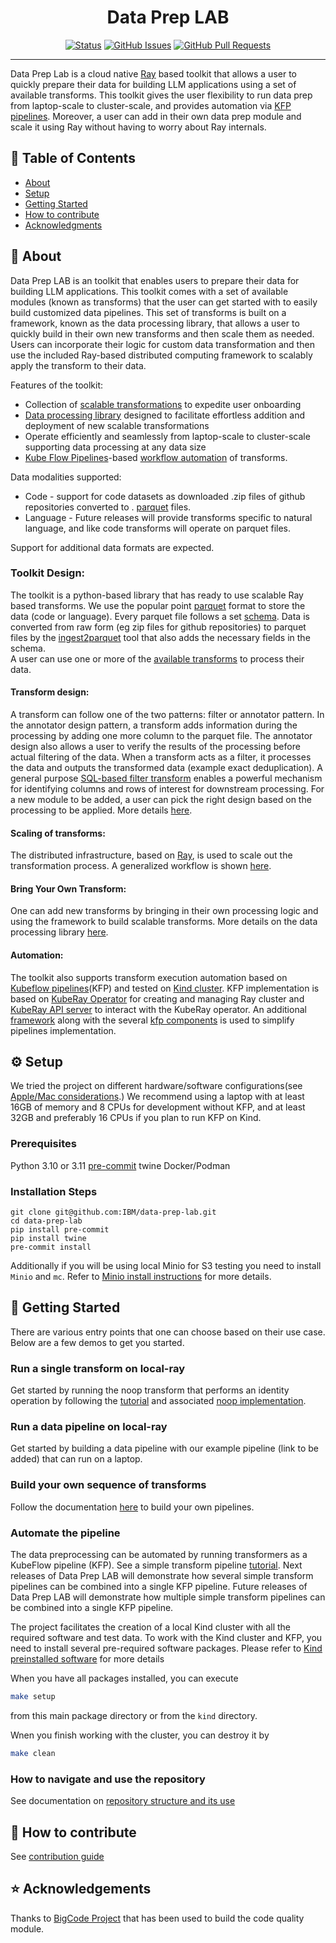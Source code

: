 

<h1 align="center">Data Prep LAB </h1>

<div align="center">

  [![Status](https://img.shields.io/badge/status-active-success.svg)]() 
  [![GitHub Issues](https://img.shields.io/github/issues/kylelobo/The-Documentation-Compendium.svg)](https://github.com/IBM/data-prep-lab/issues)
  [![GitHub Pull Requests](https://img.shields.io/github/issues-pr/kylelobo/The-Documentation-Compendium.svg)](https://github.com/IBM/data-prep-lab/pulls)
</div>

---

Data Prep Lab is a cloud native [Ray](https://docs.ray.io/en/latest/index.html)
based toolkit that allows a user to quickly prepare their data for building LLM applications using a set of available transforms.
This toolkit gives the user flexibility to run data prep from laptop-scale to cluster-scale, 
and provides automation via [KFP pipelines](https://www.kubeflow.org/docs/components/pipelines/v1/introduction/). Moreover, a user can add in their own data prep module and scale it 
using Ray without having to worry about Ray internals. 

## 📝 Table of Contents
- [About](#about)
- [Setup](#setup)
- [Getting Started](#getting_started)
- [How to contribute](#contribute_steps)
- [Acknowledgments](#acknowledgement)

## &#x1F4D6; About <a name = "about"></a>

Data Prep LAB is an toolkit that enables users to prepare their data for building LLM applications.
This toolkit comes with a set of available modules (known as transforms) that the user can get started 
with to easily build customized data pipelines.
This set of transforms is built on a framework, known as the data processing library, 
that allows a user to quickly build in their own new transforms and then scale them as needed.
Users can incorporate their logic for custom data transformation and then use the included Ray-based
distributed computing framework to scalably apply the transform to their data. 

Features of the toolkit: 

- Collection of [scalable transformations](transforms) to expedite user onboarding
- [Data processing library](data-processing-lib) designed to facilitate effortless addition and deployment of new scalable transformations
- Operate efficiently and seamlessly from laptop-scale to cluster-scale supporting data processing at any data size
- [Kube Flow Pipelines](https://www.kubeflow.org/docs/components/pipelines/v1/introduction/)-based [workflow automation](kfp) of transforms.

Data modalities supported: 

* Code - support for code datasets as downloaded .zip files of github repositories converted to . 
[parquet](https://arrow.apache.org/docs/python/parquet.html) files. 
* Language - Future releases will provide transforms specific to natural language, and like code transforms will operate on parquet files.

Support for additional data formats are expected. 

### Toolkit Design: 
The toolkit is a python-based library that has ready to use scalable Ray based transforms. 
We use the popular point [parquet](https://arrow.apache.org/docs/python/parquet.html) format to store the data (code or language). 
Every parquet file follows a set 
[schema](tools/ingest2parquet/).
Data is converted from raw form (eg zip files for github repositories) to parquet files by the
[ingest2parquet](tools/ingest2parquet/) 
tool that also adds the necessary fields in the schema.  
A user can use one or more of the [available transforms](transforms) to process their data. 

#### Transform design: 
A transform can follow one of the two patterns: filter or annotator pattern.
In the annotator design pattern, a transform adds information during the processing by adding one more column to the parquet file.
The annotator design also allows a user to verify the results of the processing before actual filtering of the data.
When a transform acts as a filter, it processes the data and outputs the transformed data (example exact deduplication).
A general purpose [SQL-based filter transform](transforms/filter) enables a powerful mechanism for identifying 
columns and rows of interest for downstream processing.
For a new module to be added, a user can pick the right design based on the processing to be applied. More details [here](transforms). 

#### Scaling of transforms: 
The distributed infrastructure, based on [Ray](https://docs.ray.io/en/latest/index.html), is used to scale out the transformation process.
A generalized workflow is shown [here](doc/data-processing.md).

#### Bring Your Own Transform: 
One can add new transforms by bringing in their own processing logic and using the framework to build scalable transforms.
More details on the data processing library [here](data-processing-lib/doc/overview.md). 

#### Automation: 
The toolkit also supports transform execution automation based on 
[Kubeflow pipelines](https://www.kubeflow.org/docs/components/pipelines/v1/introduction/)(KFP) and
tested on [Kind cluster](https://kind.sigs.k8s.io/). KFP implementation is based on [KubeRay Operator](https://docs.ray.io/en/master/cluster/kubernetes/getting-started.html)
for creating and managing Ray cluster and [KubeRay API server](https://github.com/ray-project/kuberay/tree/master/apiserver)
to interact with the KubeRay operator. An additional [framework](kfp/kfp_support_lib) along with the several
[kfp components](kfp/kfp_ray_components) is used to simplify pipelines implementation.


## &#x2699; Setup <a name = "setup"></a>

We tried the project on different hardware/software configurations(see [Apple/Mac considerations](doc/mac.md).)
We recommend using a laptop with at least 16GB of memory and 8 CPUs for development without KFP, 
and at least 32GB and preferably 16 CPUs if you plan to run KFP on Kind.

### Prerequisites

Python 3.10 or 3.11 
[pre-commit](https://pre-commit.com/)
twine 
Docker/Podman

### Installation Steps

```shell
git clone git@github.com:IBM/data-prep-lab.git
cd data-prep-lab
pip install pre-commit
pip install twine
pre-commit install
```
Additionally if you will be using local Minio for S3 testing you need to install `Minio` and `mc`.
Refer to [Minio install instructions](data-processing-lib/doc/using_s3_transformers.md) for more details.

## &#x1F680; Getting Started <a name = "getting_started"></a>

There are various entry points that one can choose based on their use case. Below are a few demos to get you started. 

### Run a single transform on local-ray
Get started by running the noop transform that performs an identity operation by following the 
[tutorial](data-processing-lib/doc/simplest-transform-tutorial.md) and associated 
[noop implementation](transforms/universal/noop). 

### Run a data pipeline on local-ray
Get started by building a data pipeline with our example pipeline (link to be added) that can run on a laptop. 

### Build your own sequence of transforms
Follow the documentation [here](doc/overview.md) to build your own pipelines. 

### Automate the pipeline
The data preprocessing can be automated by running transformers as a KubeFlow pipeline (KFP). 
See a simple transform pipeline [tutorial](kfp/doc/simple_transform_pipeline.md). Next releases of Data Prep LAB will 
demonstrate how several simple transform pipelines can be combined into a single KFP pipeline. Future releases of 
Data Prep LAB will demonstrate how multiple simple transform pipelines can be combined into a single KFP pipeline.

The project facilitates the creation of a local Kind cluster with all the required software and test data. 
To work with the Kind cluster and KFP, you need to install several pre-required software packages. Please refer to 
[Kind preinstalled software](./kind/README.md#preinstalled-software) for more details

When you have all packages installed, you can execute 

```bash
make setup
```
from this main package directory or from the `kind` directory.

Wnen you finish working with the cluster, you can destroy it by 
```bash
make clean
```

### How to navigate and use  the repository
See documentation on [repository structure and its use](doc/repo.md) 

## &#x1F91D; How to contribute <a name = "contribute_steps"></a>
See [contribution guide](CONTRIBUTING.md)


## &#x2B50; Acknowledgements <a name = "acknowledgement"></a>
Thanks to [BigCode Project](https://github.com/bigcode-project) that has been used to build the code quality module. 






